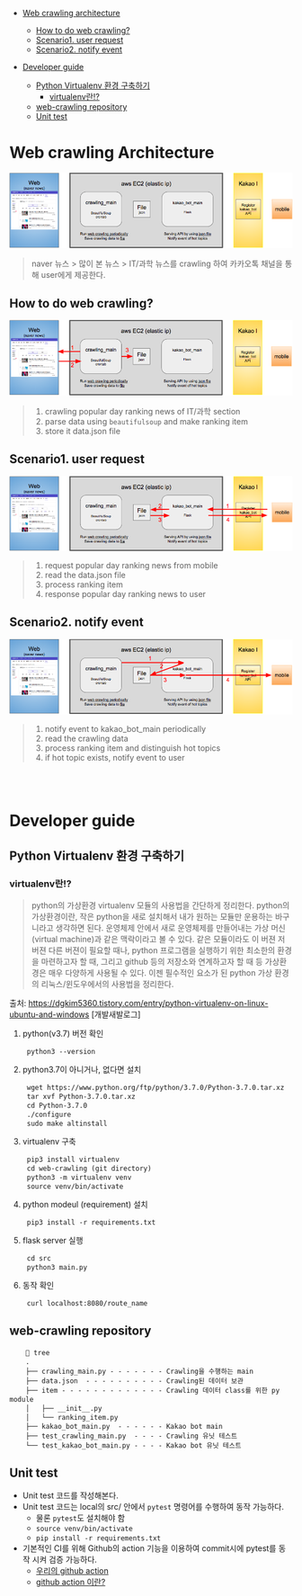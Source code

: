 
<!-- TOC -->

- [Web crawling architecture](#web-crawling-architecture)
  - [How to do web crawling?](#how-to-do-web-crawling)
  - [Scenario1. user request](#Scenario1.-user-request)
  - [Scenario2. notify event](#scenario2-notify-event)

- [Developer guide](#developer-guide)
  - [Python Virtualenv 환경 구축하기](#python-virtualenv-%ed%99%98%ea%b2%bd-%ea%b5%ac%ec%b6%95%ed%95%98%ea%b8%b0)
    - [virtualenv란!?](#virtualenv%eb%9e%80)
  - [web-crawling repository](#web-crawling-repository)
  - [Unit test](#unit-test)

# Web crawling Architecture
![image1](./resources/image1.png)

> naver 뉴스 > 많이 본 뉴스 > IT/과학 뉴스를 crawling 하여 카카오톡 채널을 통해 user에게 제공한다.

## How to do web crawling?
![image2](./resources/image2.png)
> 1. crawling popular day ranking news of IT/과학 section
> 2. parse data using `beautifulsoup` and make ranking item
> 3. store it data.json file

## Scenario1. user request
![image3](./resources/image3.png)
> 1. request popular day ranking news from mobile
> 2. read the data.json file
> 3. process ranking item
> 4. response popular day ranking news to user

## Scenario2. notify event
![image4](./resources/image4.png)
> 1. notify event to kakao_bot_main periodically
> 2. read the crawling data
> 3. process ranking item and distinguish hot topics
> 4. if hot topic exists, notify event to user


<br><br>

# Developer guide

## Python Virtualenv 환경 구축하기
### virtualenv란!?
> python의 가상환경 virtualenv 모듈의 사용법을 간단하게 정리한다. python의 가상환경이란, 작은 python을 새로 설치해서 내가 원하는 모듈만 운용하는 바구니라고 생각하면 된다. 운영체제 안에서 새로 운영체제를 만들어내는 가상 머신(virtual machine)과 같은 맥락이라고 볼 수 있다. 같은 모듈이라도 이 버젼 저 버젼 다른 버젼이 필요할 때나, python 프로그램을 실행하기 위한 최소한의 환경을 마련하고자 할 때, 그리고 github 등의 저장소와 연계하고자 할 때 등 가상환경은 매우 다양하게 사용될 수 있다. 이젠 필수적인 요소가 된 python 가상 환경의 리눅스/윈도우에서의 사용법을 정리한다.

출처: https://dgkim5360.tistory.com/entry/python-virtualenv-on-linux-ubuntu-and-windows [개발새발로그]

1. python(v3.7) 버전 확인

        python3 --version

1. python3.7이 아니거나, 없다면 설치
		
        wget https://www.python.org/ftp/python/3.7.0/Python-3.7.0.tar.xz
        tar xvf Python-3.7.0.tar.xz
        cd Python-3.7.0
        ./configure
        sudo make altinstall

1. virtualenv 구축

        pip3 install virtualenv
        cd web-crawling (git directory)
        python3 -m virtualenv venv
        source venv/bin/activate

1. python modeul (requirement) 설치

        pip3 install -r requirements.txt

1. flask server 실행

        cd src
        python3 main.py

1. 동작 확인

        curl localhost:8080/route_name


## web-crawling repository

         tree
        .
        ├── crawling_main.py - - - - - - - Crawling을 수행하는 main
        ├── data.json  - - - - - - - - - - Crawling된 데이터 보관
        ├── item - - - - - - - - - - - - - Crawling 데이터 class를 위한 py module
        │   ├── __init__.py
        │   └── ranking_item.py
        ├── kakao_bot_main.py  - - - - - - Kakao bot main
        ├── test_crawling_main.py  - - - - Crawling 유닛 테스트
        └── test_kakao_bot_main.py - - - - Kakao bot 유닛 테스트

## Unit test
  - Unit test 코드를 작성해본다.
  - Unit test 코드는 local의 src/ 안에서 `pytest` 명령어를 수행하여 동작 가능하다.
    - 물론 `pytest`도 설치해야 함
    - `source venv/bin/activate`
    - `pip install -r requirements.txt`
  - 기본적인 CI를 위해 Github의 action 기능을 이용하여 commit시에 pytest를 동작 시켜 검증 가능하다.
    - [우리의 github action](https://github.com/29-75/web-crawling/actions)
    - [github action 이란?](https://medium.com/@elastic7327/%EA%B9%83%ED%97%88%EB%B8%8C%EC%9D%98-%EC%95%A1%EC%85%98-%EA%B8%B0%EB%8A%A5-git-action-%EB%A5%BC-%EC%82%AC%EC%9A%A9%ED%95%B4%EB%B3%B4%EC%9E%90-ed634d622280)
